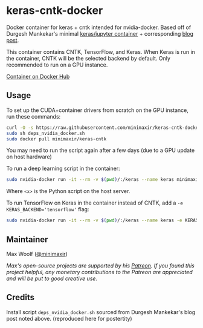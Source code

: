 # keras-cntk-docker

Docker container for keras + cntk intended for nvidia-docker. Based off of 
Durgesh Mankekar's minimal [keras/jupyter container](https://github.com/durgeshm/dockerfiles/tree/master/jupyter-keras-gpu) + corresponding [blog post](https://medium.com/google-cloud/containerized-jupyter-notebooks-on-gpu-on-google-cloud-8e86ef7f31e9).

This container contains CNTK, TensorFlow, and Keras. When Keras is run in the container, CNTK will be the selected backend by default. Only recommended to run on a GPU instance.

[Container on Docker Hub](https://hub.docker.com/r/minimaxir/keras-cntk/)

## Usage

To set up the CUDA+container drivers from scratch on the GPU instance, run these commands:

```sh
curl -O -s https://raw.githubusercontent.com/minimaxir/keras-cntk-docker/master/deps_nvidia_docker.sh
sudo sh deps_nvidia_docker.sh
sudo docker pull minimaxir/keras-cntk
```
You may need to run the script again after a few days (due to a GPU update on host hardware)

To run a deep learning script in the container:
```sh
sudo nvidia-docker run -it --rm -v $(pwd)/:/keras --name keras minimaxir/keras-cntk python3 <x>.py
```

Where `<x>` is the Python script on the host server.

To run TensorFlow on Keras in the container instead of CNTK, add a `-e KERAS_BACKEND='tensorflow'` flag:

```sh
sudo nvidia-docker run -it --rm -v $(pwd)/:/keras --name keras -e KERAS_BACKEND='tensorflow' minimaxir/keras-cntk python3 <x>.py
```

## Maintainer

Max Woolf ([@minimaxir](http://minimaxir.com))

*Max's open-source projects are supported by his [Patreon](https://www.patreon.com/minimaxir). If you found this project helpful, any monetary contributions to the Patreon are appreciated and will be put to good creative use.*

## Credits

Install script `deps_nvidia_docker.sh` sourced from Durgesh Mankekar's blog post noted above. (reproduced here for postertity)
